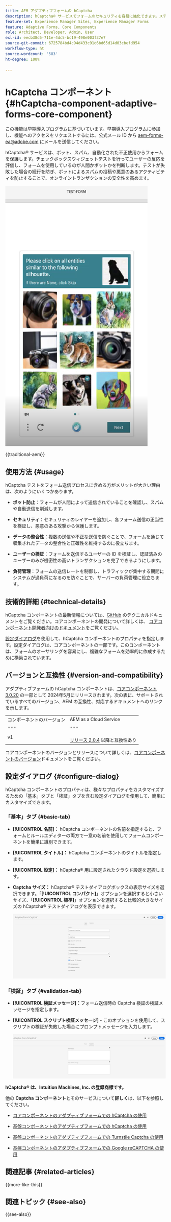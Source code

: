 ```yaml
---
title: AEM アダプティブフォームの hCaptcha
description: hCaptcha® サービスでフォームのセキュリティを容易に強化できます。ステップバイステップガイドをご用意しております。
feature-set: Experience Manager Sites, Experience Manager Forms
feature: Adaptive Forms, Core Components
role: Architect, Developer, Admin, User
exl-id: eecb38d5-711e-4dc5-bc19-498e003f37e7
source-git-commit: 6725784bd4c94d433c91d6bd65d14d03cbefd954
workflow-type: ht
source-wordcount: '583'
ht-degree: 100%

---
```



# hCaptcha コンポーネント{#hCaptcha-component-adaptive-forms-core-component}

<span class="preview">この機能は早期導入プログラムに基づいています。早期導入プログラムに参加し、機能へのアクセスをリクエストするには、公式メール ID から aem-forms-ea@adobe.com にメールを送信してください。</span>

hCaptcha® サービスは、ボット、スパム、自動化された不正使用からフォームを保護します。チェックボックスウィジェットテストを行ってユーザーの反応を評価し、フォームを使用しているのが人間かボットかを判断します。テストが失敗した場合の続行を防ぎ、ボットによるスパムの投稿や悪意のあるアクティビティを防止することで、オンライントランザクションの安全性を高めます。

![hCaptcha®](/help/adaptive-forms/assets/hCaptcha-challenge.png)

{{traditional-aem}}

## 使用方法 {#usage}

hCaptcha テストをフォーム送信プロセスに含める方がメリットが大きい理由は、次のようにいくつかあります。

- **ボット防止**：フォームが人間によって送信されていることを確認し、スパムや自動送信を削減します。

- **セキュリティ**：セキュリティのレイヤーを追加し、各フォーム送信の正当性を検証し、悪意のある攻撃から保護します。

- **データの整合性**：複数の送信や不正な送信を防ぐことで、フォームを通じて収集されたデータの整合性と正確性を維持するのに役立ちます。

- **ユーザーの検証**：フォームを送信するユーザーの ID を検証し、認証済みのユーザーのみが機密性の高いトランザクションを完了できるようにします。

- **負荷管理**：フォームの送信レートを制御し、トラフィックが集中する期間にシステムが過負荷になるのを防ぐことで、サーバーの負荷管理に役立ちます。

## 技術的詳細 {#technical-details}

hCaptcha コンポーネントの最新情報については、[GitHub](https://github.com/adobe/aem-core-forms-components/blob/master/ui.af.apps/src/main/content/jcr_root/apps/core/fd/components/form/hCaptcha/v1/hCaptcha/README.md) のテクニカルドキュメントをご覧ください。コアコンポーネントの開発について詳しくは、 [コアコンポーネント開発者向けのドキュメント](/help/developing/overview.md)をご覧ください。

[設定ダイアログ](#configure-dialog)を使用して、hCaptcha コンポーネントのプロパティを指定します。設定ダイアログは、コアコンポーネントの一部です。このコンポーネントは、フォームのオーサリングを容易にし、複雑なフォームを効率的に作成するために構築されています。

## バージョンと互換性 {#version-and-compatibility}


アダプティブフォームの hCaptcha コンポーネントは、[コアコンポーネント 3.0.20](https://github.com/adobe/aem-core-forms-components/commit/a4cb97131ffad47137a8f5f173401128a1cf3491) の一部として 2024年5月にリリースされます。次の表に、サポートされているすべてのバージョン、AEM の互換性、対応するドキュメントへのリンクを示します。

|  |  |
|---|---|
| コンポーネントのバージョン | AEM as a Cloud Service |
| --- | --- |
| v1 | <br>[リリース 2.0.4](/help/adaptive-forms/version.md) 以降と互換性あり | 互換性あり | 互換性あり |

コアコンポーネントのバージョンとリリースについて詳しくは、[コアコンポーネントのバージョン](/help/adaptive-forms/version.md)ドキュメントをご覧ください。

## 設定ダイアログ {#configure-dialog}

hCaptcha コンポーネントのプロパティは、様々なプロパティをカスタマイズするための「基本」タブと「検証」タブを含む設定ダイアログを使用して、簡単にカスタマイズできます。

### 「基本」タブ {#basic-tab}

- **[!UICONTROL 名前]：** hCaptcha コンポーネントの名前を指定すると、フォームとルールエディターの両方で一意の名前を使用してフォームコンポーネントを簡単に識別できます。
- **[!UICONTROL タイトル]：** hCaptcha コンポーネントのタイトルを指定します。
- **[!UICONTROL 設定]：** hCaptcha® 用に設定されたクラウド設定を選択します。
- **Captcha サイズ：** hCaptcha® テストダイアログボックスの表示サイズを選択できます。「**[!UICONTROL コンパクト]**」オプションを選択すると小さいサイズ、「**[!UICONTROL 標準]**」オプションを選択すると比較的大きなサイズの hCaptcha® テストダイアログを表示できます。<!-- or **[!UICONTROL Invisible]** to validate hCaptcha&reg; without explicitly rendering the checkbox widget on the user interface. -->

  ![hCaptcha の「基本」タブ](/help/adaptive-forms/assets/hcaptcha-basic.png)

### 「検証」タブ {#validation-tab}

- **[!UICONTROL 検証メッセージ]：**&#x200B;フォーム送信時の Captcha 検証の検証メッセージを指定します。
- **[!UICONTROL スクリプト検証メッセージ]** - このオプションを使用して、スクリプトの検証が失敗した場合にプロンプトメッセージを入力します。

  ![hCaptcha の「検証」タブ](/help/adaptive-forms/assets/hcaptcha-validation-tab.png)

**hCaptcha® は、Intuition Machines, Inc. の登録商標です。**

他の **Captcha コンポーネント**&#x200B;とそのサービスについて&#x200B;**詳しく**&#x200B;は、以下を参照してください。

- [コアコンポーネントのアダプティブフォームでの hCaptcha の使用](https://experienceleague.adobe.com/ja/docs/experience-manager-cloud-service/content/forms/adaptive-forms-authoring/authoring-adaptive-forms-core-components/create-an-adaptive-form-on-forms-cs/integrate-adaptive-forms-hcaptcha-core-components)

- [基盤コンポーネントのアダプティブフォームでの hCaptcha の使用](https://experienceleague.adobe.com/ja/docs/experience-manager-cloud-service/content/forms/adaptive-forms-authoring/authoring-adaptive-forms-foundation-components/add-components-to-an-adaptive-form/integrate-adaptive-forms-hcaptcha)

- [基盤コンポーネントのアダプティブフォームでの Turnstile Captcha の使用](https://experienceleague.adobe.com/ja/docs/experience-manager-cloud-service/content/forms/adaptive-forms-authoring/authoring-adaptive-forms-foundation-components/add-components-to-an-adaptive-form/integrate-adaptive-forms-turnstile)

- [基盤コンポーネントのアダプティブフォームでの Google reCAPTCHA の使用](https://experienceleague.adobe.com/ja/docs/experience-manager-cloud-service/content/forms/adaptive-forms-authoring/authoring-adaptive-forms-core-components/create-an-adaptive-form-on-forms-cs/captcha-adaptive-forms-core-components)

## 関連記事 {#related-articles}

{{more-like-this}}

## 関連トピック {#see-also}

{{see-also}}
